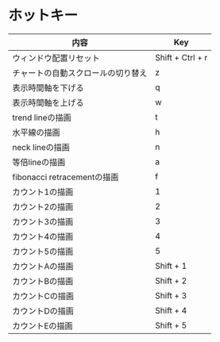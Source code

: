 # ホットキー
| 内容        | Key                                  |
| ----------- | ------------------------------------ |
| ウィンドウ配置リセット | Shift + Ctrl + r |
| チャートの自動スクロールの切り替え | z |
| 表示時間軸を下げる | q |
| 表示時間軸を上げる | w |
| trend lineの描画 | t |
| 水平線の描画 | h |
| neck lineの描画 | n |
| 等倍lineの描画 | a |
| fibonacci retracementの描画 | f |
| カウント1の描画 | 1 |
| カウント2の描画 | 2 |
| カウント3の描画 | 3 |
| カウント4の描画 | 4 |
| カウント5の描画 | 5 |
| カウントAの描画 | Shift + 1 |
| カウントBの描画 | Shift + 2 |
| カウントCの描画 | Shift + 3 |
| カウントDの描画 | Shift + 4 |
| カウントEの描画 | Shift + 5 |

